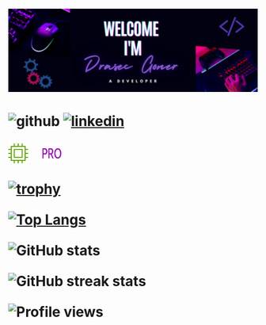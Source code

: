 ![Header](./banner.png)

<h1 align="center:>I'm a Developer and Student</h1>

Skills: JAVA / PYTHON / JS / HTML / CSS

- 🔭 I’m currently working on this page. 
- 🤔 I’m looking for help with a thing called 'Life❤️‍🩹' 
- 💬 Ask me about my Favourite Game 
- 😄 Pronouns: He/Him 


[<img src='https://cdn.jsdelivr.net/npm/simple-icons@3.0.1/icons/github.svg' alt='github' height='40'>](https://github.com/Drasec-Goner)  [<img src='https://cdn.jsdelivr.net/npm/simple-icons@3.0.1/icons/linkedin.svg' alt='linkedin' height='40'>](https://www.linkedin.com/in/https://www.linkedin.com/in/soumya-manna-b19b91251//)  

<a href='https://docs.github.com/en/developers'><img src='https://raw.githubusercontent.com/acervenky/animated-github-badges/master/assets/devbadge.gif' width='40' height='40'></a> <a href='https://github.com/pricing'><img src='https://raw.githubusercontent.com/acervenky/animated-github-badges/master/assets/pro.gif' width='40' height='40'></a> 

[![trophy](https://github-profile-trophy.vercel.app/?username=Drasec-Goner)](https://github.com/ryo-ma/github-profile-trophy)

[![Top Langs](https://github-readme-stats.vercel.app/api/top-langs/?username=Drasec-Goner)](https://github.com/anuraghazra/github-readme-stats)

![GitHub stats](https://github-readme-stats.vercel.app/api?username=Drasec-Goner&show_icons=true)  

![GitHub streak stats](https://streak-stats.demolab.com/?user=Drasec-Goner)  

![Profile views](https://gpvc.arturio.dev/Drasec-Goner)  
